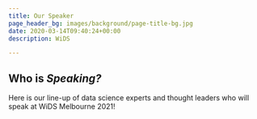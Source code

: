 ```yaml
---
title: Our Speaker
page_header_bg: images/background/page-title-bg.jpg
date: 2020-03-14T09:40:24+00:00
description: WiDS

---
```

## Who is _Speaking?_

Here is our line-up of data science experts and thought leaders who will speak at WiDS Melbourne 2021!